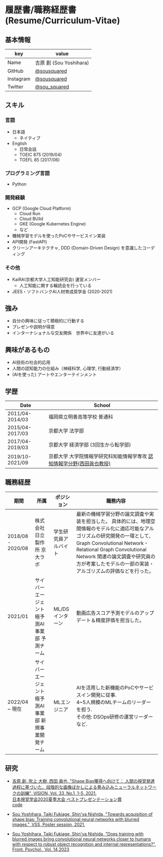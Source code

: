 # 履歴書/職務経歴書 (Resume/Curriculum-Vitae)

## 基本情報
|key|value|
|---|-----|
|Name|吉原 創 (Sou Yoshihara)|
|GitHub|[@sousquared](https://github.com/sousquared)
|Instagram|[@sousquared](https://www.instagram.com/sousquared/)|
|Twitter|[@sou_squared](https://twitter.com/sou_squared)|

## スキル
### 言語
- 日本語
  - ネイティブ
- English
  - 日常会話
  - TOEIC 875 (2019/04)
  - TOEFL 85 (2017/06)
  
### プログラミング言語
- Python

### 開発経験
- GCP (Google Cloud Platform)
  - Cloud Run
  - Cloud BUild
  - GKE (Google Kubernetes Engine)
  - など
- 機械学習モデルを使ったPoCやサービスイン実装
- API開発 (FastAPI)
- クリーンアーキテクチャ, DDD (Domain-Driven Design) を意識したコーディング

### その他
- KaiRA(京都大学人工知能研究会) 運営メンバー
    - 人工知能に関する輪読会を行っている
- JEES・ソフトバンクAI人材育成奨学金 (2020-2021)

## 強み
- 自分の興味に従って積極的に行動する
- プレゼンや説明が得意
- インターナショナルな交友関係　世界中に友達がいる


## 興味があるもの
- AI技術の社会的応用
- 人間の認知能力の仕組み（神経科学, 心理学, 行動経済学）
- (AIを使った) アートやエンターテインメント


## 学歴
|Date|School|
|----|-----|
|2011/04-2014/03|福岡県立明善高等学校 普通科|
|2015/04-2017/03|京都大学 法学部|
|2017/04-2019/03|京都大学 経済学部 (3回生から転学部)|
|2019/10-2021/09|京都大学 大学院情報学研究科知能情報学専攻 [認知情報学分野(西田眞也教授)][ci-lab]|

[ci-lab]:http://www.cog.ist.i.kyoto-u.ac.jp/

## 職務経歴
| 期間              | 所属                                                   | ポジション           | 職務内容 | 
| ----------------- | ------------------------------------------------------ | -------------------- | ---------------------------------------------------------------------------------------------------------------------------------------------------------------------------------------------------------------------------------------------------------------------------------------------- | 
| 2018/08 - 2020/08 | 株式会社日立製作所 京大ラボ                            | 学生研究員アルバイト | 最新の機械学習分野の論文調査や実装を担当した。 具体的には、地理空間情報のモデル化に適応可能なアルゴリズムの研究開発の一環として、 Graph Convolutional Network・Relational Graph Convolutional Network 関連の論文調査や研究員の方が考案したモデルの一部の実装・アルゴリズムの評価などを行った。 | 
| 2021/01           | サイバーエージェント 極予測AI事業部 予測チーム         | ML/DSインターン      | 動画広告スコア予測モデルのアップデート＆精度評価を担当した。 | 
| 2022/04 ~ 現在    | サイバーエージェント 極予測AI事業部 新規事業開発チーム | MLエンジニア         | AIを活用した新機能のPoCやサービスイン開発に従事.<br>4~5人規模のMLチームのリーダーを担う.<br>その他: DSOps研修の運営リーダーなど. | 

## 研究
- [吉原 創, 吹上 大樹, 西田 眞也, "Shape Bias獲得へ向けて： 
人間の視覚発達過程に基づいた、段階的な画像ぼかしによる畳み込みニューラルネットワークの訓練", VISION, Vol. 33, No.1, 1-5, 2021.](https://doi.org/10.24636/vision.33.1_1) <br>
[日本視覚学会2020夏季大会 ベストプレゼンテーション賞](https://sites.google.com/prod/view/vsj2020summer/home) <br>
[code](https://github.com/sousquared/blur-training/tree/v2.0/)

- [Sou Yoshihara, Taiki Fukiage, Shin'ya Nishida, 
"Towards acquisition of shape bias: Training convolutional neural networks with blurred images.", VSS, Poster session, 2021.](https://jov.arvojournals.org/article.aspx?articleid=2777412)

- [Sou Yoshihara, Taiki Fukiage, Shin'ya Nishida, "Does training with blurred images bring convolutional neural networks closer to humans with respect to robust object recognition and internal representations?", Front. Psychol., Vol. 14,2023](frontiersin.org/articles/10.3389/fpsyg.2023.1047694/full)

[](
参考：https://github.com/okohs/Curriculum-Vitae-template
)
